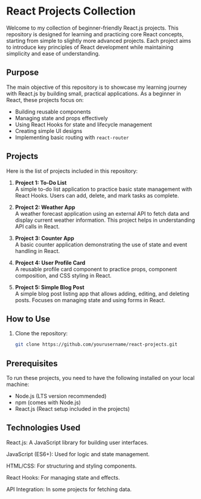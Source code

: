 # React Projects Collection

Welcome to my collection of beginner-friendly React.js projects. This repository is designed for learning and practicing core React concepts, starting from simple to slightly more advanced projects. Each project aims to introduce key principles of React development while maintaining simplicity and ease of understanding.

## Purpose

The main objective of this repository is to showcase my learning journey with React.js by building small, practical applications. As a beginner in React, these projects focus on:

- Building reusable components
- Managing state and props effectively
- Using React Hooks for state and lifecycle management
- Creating simple UI designs
- Implementing basic routing with `react-router`

## Projects

Here is the list of projects included in this repository:

1. **Project 1: To-Do List**  
   A simple to-do list application to practice basic state management with React Hooks. Users can add, delete, and mark tasks as complete.
   
2. **Project 2: Weather App**  
   A weather forecast application using an external API to fetch data and display current weather information. This project helps in understanding API calls in React.
   
3. **Project 3: Counter App**  
   A basic counter application demonstrating the use of state and event handling in React.
   
4. **Project 4: User Profile Card**  
   A reusable profile card component to practice props, component composition, and CSS styling in React.
   
5. **Project 5: Simple Blog Post**  
   A simple blog post listing app that allows adding, editing, and deleting posts. Focuses on managing state and using forms in React.

## How to Use

1. Clone the repository:
   ```bash
   git clone https://github.com/yourusername/react-projects.git

## Prerequisites

To run these projects, you need to have the following installed on your local machine:

- Node.js (LTS version recommended)
- npm (comes with Node.js)
- React.js (React setup included in the projects)

## Technologies Used

React.js: A JavaScript library for building user interfaces.

JavaScript (ES6+): Used for logic and state management.

HTML/CSS: For structuring and styling components.

React Hooks: For managing state and effects.

API Integration: In some projects for fetching data.
